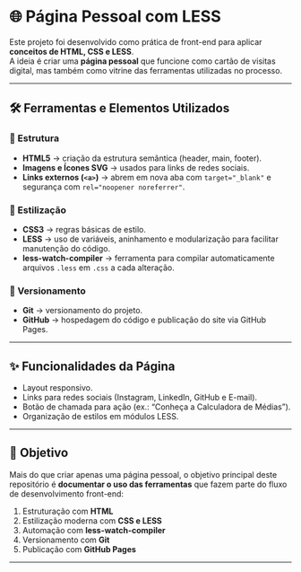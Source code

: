 # 🌐 Página Pessoal com LESS  

Este projeto foi desenvolvido como prática de front-end para aplicar **conceitos de HTML, CSS e LESS**.  
A ideia é criar uma **página pessoal** que funcione como cartão de visitas digital, mas também como vitrine das ferramentas utilizadas no processo.  

---

## 🛠️ Ferramentas e Elementos Utilizados  

### 🔹 Estrutura
- **HTML5** → criação da estrutura semântica (header, main, footer).  
- **Imagens e Ícones SVG** → usados para links de redes sociais.  
- **Links externos (`<a>`)** → abrem em nova aba com `target="_blank"` e segurança com `rel="noopener noreferrer"`.  

### 🔹 Estilização
- **CSS3** → regras básicas de estilo.  
- **LESS** → uso de variáveis, aninhamento e modularização para facilitar manutenção do código.  
- **less-watch-compiler** → ferramenta para compilar automaticamente arquivos `.less` em `.css` a cada alteração.  

### 🔹 Versionamento
- **Git** → versionamento do projeto.  
- **GitHub** → hospedagem do código e publicação do site via GitHub Pages.  

---

## ✨ Funcionalidades da Página
- Layout responsivo.  
- Links para redes sociais (Instagram, LinkedIn, GitHub e E-mail).  
- Botão de chamada para ação (ex.: “Conheça a Calculadora de Médias”).  
- Organização de estilos em módulos LESS.  

---

## 🚀 Objetivo
Mais do que criar apenas uma página pessoal, o objetivo principal deste repositório é **documentar o uso das ferramentas** que fazem parte do fluxo de desenvolvimento front-end:  
1. Estruturação com **HTML**  
2. Estilização moderna com **CSS e LESS**  
3. Automação com **less-watch-compiler**  
4. Versionamento com **Git**  
5. Publicação com **GitHub Pages**  

---
